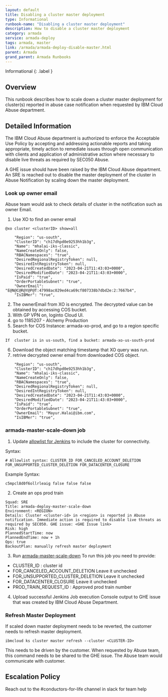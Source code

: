 ```yaml
---
layout: default
title: Disabling a cluster master deployment
type: Informational
runbook-name: "Disabling a cluster master deployment"
description: How to disable a cluster master deployment
category: armada
service: armada-deploy
tags: armada, master
link: /armada/armada-deploy-disable-master.html
parent: Armada
grand_parent: Armada Runbooks
---
```


Informational
{: .label }

## Overview

This runbook describes how to scale down a cluster master deployment for cluster(s) reported in abuse case notification when requested by IBM Cloud Abuse department.

## Detailed Information

The IBM Cloud Abuse department is authorized to enforce the Acceptable Use Policy by accepting and addressing actionable reports and taking appropriate, timely action to remediate issues through open communication with clients and application of administrative action where necessary to disable live threats as required by SEC050 Abuse.

A GHE issue should have been raised by the IBM Cloud Abuse department. An SRE is reached out to disable the master deployment of the cluster in Abuse Notification by scaling down the master deployment.

### Look up owner email
Abuse team would ask to check details of cluster in the notification such as owner Email. 
1. Use XO to find an owner email

```
@xo cluster <clusterID> show=all

    "Region": "us-south",
    "ClusterID": "ch17dhpd0e9253hh1b3g",
    "Name": "mhalai-iks-classic",
    "NameCreateOnly": false,
    "RBACNamespaces": "true",
    "DesiredRegionalRegistryToken": null,
    "DesiredIntRegistryToken": null,
    "DesiredCreatedDate": "2023-04-21T11:43:03+0000",
    "DesiredModifiedDate": "2023-04-21T11:43:03+0000",
    "IsPaid": "true",
    "OrderPortableSubnet": "true",
    "OwnerEmail": "E@N@C@R@Y@P@T:47998ac029ed4ca69cf807338b7dbd2e:2:7667b4",
    "IsIBMer": "true",
 ```
 
2. The ownerEmail from XO is encrypted. The decrypted value can be obtained by accessing COS bucket.
3. With GP VPN on, loginto Cloud UI.
4. go to 1185207 - Alchemy Production
5. Search for COS Instance: armada-xo-prod, and go to a region specific bucket. 

`If  cluster is in us-south, find a bucket: armada-xo-us-south-prod`

6. Download the object matching timestamp that XO query was run.
7. retrive decrypted owner email from downloaded COS object. 
```
    "Region": "us-south",
    "ClusterID": "ch17dhpd0e9253hh1b3g",
    "Name": "mhalai-iks-classic",
    "NameCreateOnly": false,
    "RBACNamespaces": "true",
    "DesiredRegionalRegistryToken": null,
    "DesiredIntRegistryToken": null,
    "DesiredCreatedDate": "2023-04-21T11:43:03+0000",
    "DesiredModifiedDate": "2023-04-21T11:43:03+0000",
    "IsPaid": "true",
    "OrderPortableSubnet": "true",
    "OwnerEmail": "Mayur.Halai@ibm.com",
    "IsIBMer": "true",
```
    

### armada-master-scale-down job

1. Update [allowlist for Jenkins](https://github.ibm.com/alchemy-containers/pd-tools/blob/master/allowlist-jenkins/armada-master-scale-down.txt) to include the cluster for connectivity.

Syntax:

`# Allowlist syntax: CLUSTER_ID FOR_CANCELED_ACCOUNT_DELETION FOR_UNSUPPORTED_CLUSTER_DELETION FOR_DATACENTER_CLOSURE`

Example Syntax:

`c5mpcl8d0f6ollrleaig false false false`

2.  Create an ops prod train
```
Squad: SRE
Title: armada-deploy-master-scale-down
Environment: <REGION>
Details: Cluster <cluster-id> in <region> is reported in Abuse notification. Immediate action is required to disable live threats as required by SEC050. GHE issue: <GHE Issue link>
Risk: high
PlannedStartTime: now
PlannedEndTime: now + 1h
Ops: true
BackoutPlan: manually refresh master deployment
```

3. Run [armada-master-scale-down](https://alchemy-containers-jenkins.swg-devops.com/job/Containers-Runtime/job/armada-master-scale-down/)
To run this job you need to provide:
- CLUSTER_ID : cluster id
- FOR_CANCELED_ACCOUNT_DELETION Leave it unchecked
- FOR_UNSUPPORTED_CLUSTER_DELETION Leave it unchecked
- FOR_DATACENTER_CLOSURE Leave it unchecked
- PROD_TRAIN_REQUEST_ID : Approved prod train number

4. Upload successful Jenkins Job execution Console output to GHE issue that was created by IBM Cloud Abuse Department.


### Refresh Master Deployment
If scaled down master deployment needs to be reverted, the customer needs to refresh master deployment. 

```
ibmcloud ks cluster master refresh --cluster <CLUSTER-ID>
```

This needs to be driven by the customer. When requested by Abuse team, this command needs to be shared to the GHE issue. The Abuse team would communicate with customer. 


## Escalation Policy

Reach out to the #conductors-for-life channel in slack for team help

